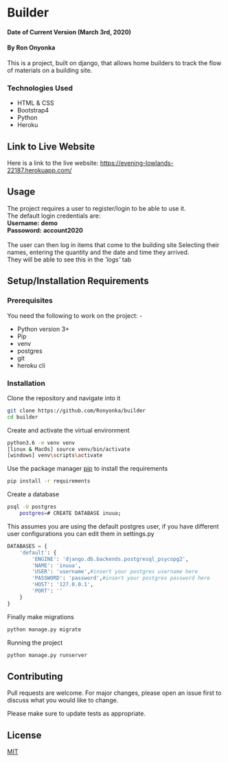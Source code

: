 # Builder

#### Date of Current Version (March 3rd, 2020)
#### By **Ron Onyonka**
This is a project, built on django, that allows home builders to track the flow of materials on a building site.
### Technologies Used

- HTML & CSS
- Bootstrap4
- Python
- Heroku

## Link to Live Website 
Here is a link to the live website: <https://evening-lowlands-22187.herokuapp.com/>
## Usage

The project requires a user to register/login to be able to use it.\
The default login credentials are:\
**Username:** **demo**\
**Passoword:** **account2020**\
\
The user can then log in items that come to the building site Selecting their names, entering the quantity and the date and time they arrived.\
They will be able to see this in the *'logs'* tab

## Setup/Installation Requirements
### Prerequisites
You need the following to work on the project: -
* Python version 3+
* Pip 
* venv 
* postgres
* git
* heroku cli

### Installation
Clone the repository and navigate into it
```bash
git clone https://github.com/Ronyonka/builder
cd builder
```

Create and activate the virtual environment

```bash
python3.6 -m venv venv
[linux & MacOs] source venv/bin/activate
[windows] venv\scripts\activate
```

Use the package manager [pip](https://pip.pypa.io/en/stable/) to install the requirements

```bash
pip install -r requirements
```
Create a database

```bash
psql -U postgres
    postgres=# CREATE DATABASE inuua;
```
This assumes you are using the default postgres user, if you have different user configurations you can edit them in settings.py
```python
DATABASES = {
    'default': {
        'ENGINE': 'django.db.backends.postgresql_psycopg2',
        'NAME': 'inuua',
        'USER': 'username',#insert your postgres username here
        'PASSWORD': 'password',#insert your postgres password here
        'HOST': '127.0.0.1',
        'PORT': ''
    }
}
```

Finally make migrations
```bash
python manage.py migrate
```
Running the project
```bash
python manage.py runserver
```

## Contributing
Pull requests are welcome. For major changes, please open an issue first to discuss what you would like to change.

Please make sure to update tests as appropriate.

## License
[MIT](https://choosealicense.com/licenses/mit/)